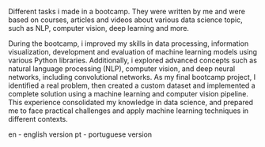 Different tasks i made in a bootcamp. They were written by me and were based on courses, articles and videos about various data science topic, such as NLP, computer vision, deep learning and more.

During the bootcamp, i improved my skills in data processing, information visualization, development and evaluation of machine learning models using various Python libraries. Additionally, i explored advanced concepts such as natural language processing (NLP), computer vision, and deep neural networks, including convolutional networks. 
As my final bootcamp project, I identified a real problem, then created a custom dataset and implemented a complete solution using a machine learning and computer vision pipeline. This experience consolidated my knowledge in data science, and prepared me to face practical challenges and apply machine learning techniques in different contexts.

en - english version
pt - portuguese version

